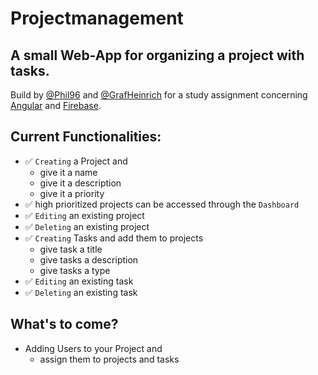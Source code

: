 # Projectmanagement

## A small Web-App for organizing a project with tasks.
Build by [@Phil96](https://github.com/Phil96) and [@GrafHeinrich](https://github.com/GrafHeinrich) for a study assignment concerning [Angular](https://angular.io/) and [Firebase](https://firebase.google.com/).

## Current Functionalities:
* :white_check_mark: `Creating` a Project and
    * give it a name
    * give it a description
    * give it a priority
* :white_check_mark: high prioritized projects can be accessed through the `Dashboard` 
* :white_check_mark: `Editing` an existing project
* :white_check_mark: `Deleting` an existing project
* :white_check_mark: `Creating` Tasks and add them to projects
    * give task a title
    * give tasks a description
    * give tasks a type
* :white_check_mark: `Editing` an existing task
* :white_check_mark: `Deleting` an existing task

## What's to come?
* Adding Users to your Project and
    * assign them to projects and tasks